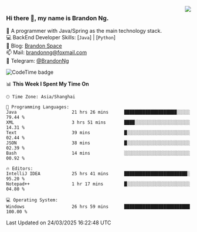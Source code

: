 <img  align="right" src="https://github-readme-stats-brandon0824.vercel.app/api/top-langs/?username=brandon0824&layout=compact">

### Hi there 👋, my name is Brandon Ng.

🌱 A programmer with Java/Spring as the main technology stack.  
💻 BackEnd Developer Skills: [`Java`] | [`Python`]  
📝 Blog: [Brandon Space](https://blog.brandonng.cc)  
📫 Mail: brandonng@foxmail.com  
📰 Telegram: [@BrandonNg](https://t.me/BrandonNg24)  

![CodeTime badge](https://img.shields.io/endpoint?style=flat-square&url=https%3A%2F%2Fapi.codetime.dev%2Fshield%3Fid%3D128%26project%3D%26in%3D604800000)

<!--START_SECTION:waka-->
📊 **This Week I Spent My Time On** 

```text
🕑︎ Time Zone: Asia/Shanghai

💬 Programming Languages: 
Java                     21 hrs 26 mins      ████████████████████░░░░░   79.44 % 
XML                      3 hrs 51 mins       ████░░░░░░░░░░░░░░░░░░░░░   14.31 % 
Text                     39 mins             █░░░░░░░░░░░░░░░░░░░░░░░░   02.44 % 
JSON                     38 mins             █░░░░░░░░░░░░░░░░░░░░░░░░   02.39 % 
Bash                     14 mins             ░░░░░░░░░░░░░░░░░░░░░░░░░   00.92 % 

🔥 Editors: 
IntelliJ IDEA            25 hrs 41 mins      ████████████████████████░   95.20 % 
Notepad++                1 hr 17 mins        █░░░░░░░░░░░░░░░░░░░░░░░░   04.80 % 

💻 Operating System: 
Windows                  26 hrs 59 mins      █████████████████████████   100.00 % 
```


 Last Updated on 24/03/2025 16:22:48 UTC
<!--END_SECTION:waka-->
